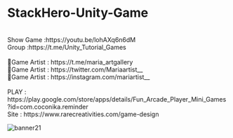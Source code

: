# StackHero-Unity-Game
<br />
Show Game :https://youtu.be/lohAXq6n6dM<br />
Group :https://t.me/Unity_Tutorial_Games<br /><br />
🎨Game Artist : https://t.me/maria_artgallery<br />
🎨Game Artist : https://twitter.com/Mariaartist__<br />
🎨Game Artist : https://instagram.com/mariartist__<br /><br />
PLAY : https://play.google.com/store/apps/details/Fun_Arcade_Player_Mini_Games?id=com.coconika.reminder<br />
Site : https://www.rarecreativities.com/game-design <br />

![banner21](https://user-images.githubusercontent.com/83016119/210813546-41509a22-7a5b-458b-94ac-e03431d08598.png)
